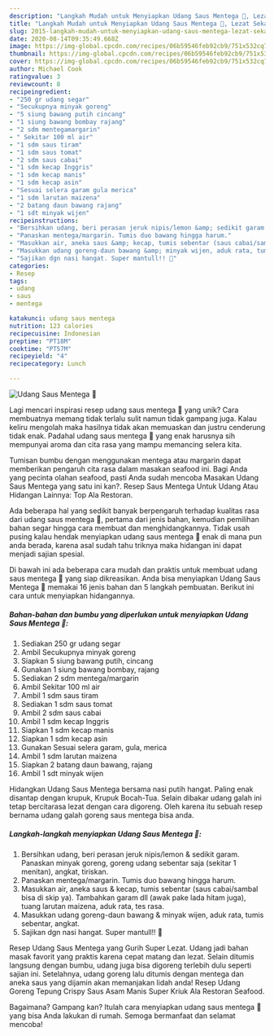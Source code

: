 ```yaml
---
description: "Langkah Mudah untuk Menyiapkan Udang Saus Mentega 💛, Lezat Sekali"
title: "Langkah Mudah untuk Menyiapkan Udang Saus Mentega 💛, Lezat Sekali"
slug: 2015-langkah-mudah-untuk-menyiapkan-udang-saus-mentega-lezat-sekali
date: 2020-08-14T09:35:49.668Z
image: https://img-global.cpcdn.com/recipes/06b59546feb92cb9/751x532cq70/udang-saus-mentega-💛-foto-resep-utama.jpg
thumbnail: https://img-global.cpcdn.com/recipes/06b59546feb92cb9/751x532cq70/udang-saus-mentega-💛-foto-resep-utama.jpg
cover: https://img-global.cpcdn.com/recipes/06b59546feb92cb9/751x532cq70/udang-saus-mentega-💛-foto-resep-utama.jpg
author: Michael Cook
ratingvalue: 3
reviewcount: 8
recipeingredient:
- "250 gr udang segar"
- "Secukupnya minyak goreng"
- "5 siung bawang putih cincang"
- "1 siung bawang bombay rajang"
- "2 sdm mentegamargarin"
- " Sekitar 100 ml air"
- "1 sdm saus tiram"
- "1 sdm saus tomat"
- "2 sdm saus cabai"
- "1 sdm kecap Inggris"
- "1 sdm kecap manis"
- "1 sdm kecap asin"
- "Sesuai selera garam gula merica"
- "1 sdm larutan maizena"
- "2 batang daun bawang rajang"
- "1 sdt minyak wijen"
recipeinstructions:
- "Bersihkan udang, beri perasan jeruk nipis/lemon &amp; sedikit garam. Panaskan minyak goreng, goreng udang sebentar saja (sekitar 1 menitan), angkat, tiriskan."
- "Panaskan mentega/margarin. Tumis duo bawang hingga harum."
- "Masukkan air, aneka saus &amp; kecap, tumis sebentar (saus cabai/sambal bisa di skip ya). Tambahkan garam dll (awak pake lada hitam juga), tuang larutan maizena, aduk rata, tes rasa."
- "Masukkan udang goreng-daun bawang &amp; minyak wijen, aduk rata, tumis sebentar, angkat."
- "Sajikan dgn nasi hangat. Super mantull!! 🤩"
categories:
- Resep
tags:
- udang
- saus
- mentega

katakunci: udang saus mentega 
nutrition: 123 calories
recipecuisine: Indonesian
preptime: "PT18M"
cooktime: "PT57M"
recipeyield: "4"
recipecategory: Lunch

---
```



![Udang Saus Mentega 💛](https://img-global.cpcdn.com/recipes/06b59546feb92cb9/751x532cq70/udang-saus-mentega-💛-foto-resep-utama.jpg)

Lagi mencari inspirasi resep udang saus mentega 💛 yang unik? Cara membuatnya memang tidak terlalu sulit namun tidak gampang juga. Kalau keliru mengolah maka hasilnya tidak akan memuaskan dan justru cenderung tidak enak. Padahal udang saus mentega 💛 yang enak harusnya sih mempunyai aroma dan cita rasa yang mampu memancing selera kita.

Tumisan bumbu dengan menggunakan mentega atau margarin dapat memberikan pengaruh cita rasa dalam masakan seafood ini. Bagi Anda yang pecinta olahan seafood, pasti Anda sudah mencoba Masakan Udang Saus Mentega yang satu ini kan?. Resep Saus Mentega Untuk Udang Atau Hidangan Lainnya: Top Ala Restoran.

Ada beberapa hal yang sedikit banyak berpengaruh terhadap kualitas rasa dari udang saus mentega 💛, pertama dari jenis bahan, kemudian pemilihan bahan segar hingga cara membuat dan menghidangkannya. Tidak usah pusing kalau hendak menyiapkan udang saus mentega 💛 enak di mana pun anda berada, karena asal sudah tahu triknya maka hidangan ini dapat menjadi sajian spesial.


Di bawah ini ada beberapa cara mudah dan praktis untuk membuat udang saus mentega 💛 yang siap dikreasikan. Anda bisa menyiapkan Udang Saus Mentega 💛 memakai 16 jenis bahan dan 5 langkah pembuatan. Berikut ini cara untuk menyiapkan hidangannya.

<!--inarticleads1-->

##### Bahan-bahan dan bumbu yang diperlukan untuk menyiapkan Udang Saus Mentega 💛:

1. Sediakan 250 gr udang segar
1. Ambil Secukupnya minyak goreng
1. Siapkan 5 siung bawang putih, cincang
1. Gunakan 1 siung bawang bombay, rajang
1. Sediakan 2 sdm mentega/margarin
1. Ambil  Sekitar 100 ml air
1. Ambil 1 sdm saus tiram
1. Sediakan 1 sdm saus tomat
1. Ambil 2 sdm saus cabai
1. Ambil 1 sdm kecap Inggris
1. Siapkan 1 sdm kecap manis
1. Siapkan 1 sdm kecap asin
1. Gunakan Sesuai selera garam, gula, merica
1. Ambil 1 sdm larutan maizena
1. Siapkan 2 batang daun bawang, rajang
1. Ambil 1 sdt minyak wijen


Hidangkan Udang Saus Mentega bersama nasi putih hangat. Paling enak disantap dengan krupuk, Krupuk Bocah-Tua. Selain dibakar udang galah ini tetap bercitarasa lezat dengan cara digoreng. Oleh karena itu sebuah resep bernama udang galah goreng saus mentega bisa anda. 

<!--inarticleads2-->

##### Langkah-langkah menyiapkan Udang Saus Mentega 💛:

1. Bersihkan udang, beri perasan jeruk nipis/lemon &amp; sedikit garam. Panaskan minyak goreng, goreng udang sebentar saja (sekitar 1 menitan), angkat, tiriskan.
1. Panaskan mentega/margarin. Tumis duo bawang hingga harum.
1. Masukkan air, aneka saus &amp; kecap, tumis sebentar (saus cabai/sambal bisa di skip ya). Tambahkan garam dll (awak pake lada hitam juga), tuang larutan maizena, aduk rata, tes rasa.
1. Masukkan udang goreng-daun bawang &amp; minyak wijen, aduk rata, tumis sebentar, angkat.
1. Sajikan dgn nasi hangat. Super mantull!! 🤩


Resep Udang Saus Mentega yang Gurih Super Lezat. Udang jadi bahan masak favorit yang praktis karena cepat matang dan lezat. Selain ditumis langsung dengan bumbu, udang juga bisa digoreng terlebih dulu seperti sajian ini. Setelahnya, udang goreng lalu ditumis dengan mentega dan aneka saus yang dijamin akan memanjakan lidah anda! Resep Udang Goreng Tepung Crispy Saus Asam Manis Super Kriuk Ala Restoran Seafood. 

Bagaimana? Gampang kan? Itulah cara menyiapkan udang saus mentega 💛 yang bisa Anda lakukan di rumah. Semoga bermanfaat dan selamat mencoba!
